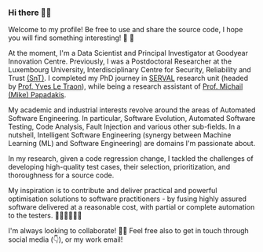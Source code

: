 ### Hi there 👋🌲

Welcome to my profile! Be free to use and share the source code, I hope you will find something interesting! 🔭 🌱

At the moment, I'm a Data Scientist and Principal Investigator at Goodyear Innovation Centre. Previously, I was a Postdoctoral Researcher at the Luxembourg University, Interdisciplinary Centre for Security, Reliability and Trust [(SnT)](https://wwwfr.uni.lu/snt). I completed my PhD journey in [SERVAL](https://wwwfr.uni.lu/snt/research/serval) research unit (headed by [Prof. Yves Le Traon](https://wwwfr.uni.lu/snt/people/yves_le_traon)), while being a research assistant of [Prof. Michail (Mike) Papadakis](https://mpapad.github.io/).

My academic and industrial interests revolve around the areas of Automated Software Engineering. In particular, Software Evolution, Automated Software Testing, Code Analysis, Fault Injection and various other sub-fields. In a nutshell, Intelligent Software Engineering (synergy between Machine Learning (ML) and Software Engineering) are domains I'm passionate about.

In my research, given a code regression change, I tackled the challenges of developing high-quality test cases, their selection, prioritization, and thoroughness for a source code.

My inspiration is to contribute and deliver practical and powerful optimisation solutions to software practitioners - by fusing highly assured software delivered at a reasonable cost, with partial or complete automation to the testers. 🔬👨‍🔬👨‍💻🧩

I'm always looking to collaborate! 👯🙏 Feel free also to get in touch through social media (👇), or my work email!
